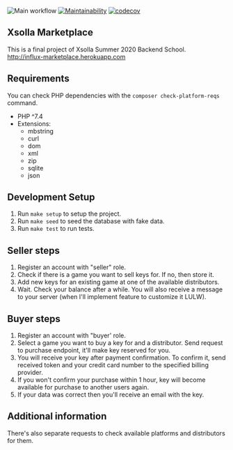 ![Main workflow](https://github.com/InfluxOW/XSolla-Marketplace/workflows/Main%20workflow/badge.svg)
[![Maintainability](https://api.codeclimate.com/v1/badges/a8fc1f3ef1be77fe7576/maintainability)](https://codeclimate.com/github/InfluxOW/XSolla-Marketplace/maintainability)
[![codecov](https://codecov.io/gh/InfluxOW/XSolla-Marketplace/branch/master/graph/badge.svg)](https://codecov.io/gh/InfluxOW/XSolla-Marketplace)

## Xsolla Marketplace
This is a final project of Xsolla Summer 2020 Backend School.\
http://influx-marketplace.herokuapp.com

## Requirements
You can check PHP dependencies with the `composer check-platform-reqs` command.

* PHP ^7.4
* Extensions:
    * mbstring
    * curl
    * dom
    * xml
    * zip
    * sqlite
    * json
    
## Development Setup
1. Run `make setup` to setup the project.
2. Run `make seed` to seed the database with fake data.
3. Run `make test` to run tests.

## Seller steps
1. Register an account with "seller" role.
2. Check if there is a game you want to sell keys for. If no, then store it.
3. Add new keys for an existing game at one of the available distributors.
4. Wait. Check your balance after a while. You will also receive a message to your server (when I'll implement feature to customize it LULW).

## Buyer steps
1. Register an account with "buyer' role.
2. Select a game you want to buy a key for and a distributor. Send request to purchase endpoint, it'll make key reserved for you.
3. You will receive your key after payment confirmation. To confirm it, send received token and your credit card number to the specified billing provider.
4. If you won't confirm your purchase within 1 hour, key will become available for purchase to another users again.
5. If your data was correct then you'll receive an email with the key.

## Additional information
There's also separate requests to check available platforms and distributors for them.
